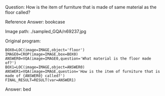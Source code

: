 Question: How is the item of furniture that is made of same material as the floor called?

Reference Answer: bookcase

Image path: ./sampled_GQA/n69237.jpg

Original program:

```
BOX0=LOC(image=IMAGE,object='floor')
IMAGE0=CROP(image=IMAGE,box=BOX0)
ANSWER0=VQA(image=IMAGE0,question='What material is the floor made of?')
BOX1=LOC(image=IMAGE,object=ANSWER0)
ANSWER1=VQA(image=IMAGE,question='How is the item of furniture that is made of {ANSWER0} called?')
FINAL_RESULT=RESULT(var=ANSWER1)
```
Answer: bed

